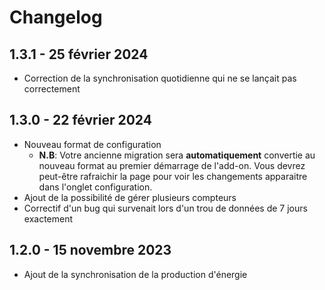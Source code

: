 # Changelog

## 1.3.1 - 25 février 2024

- Correction de la synchronisation quotidienne qui ne se lançait pas correctement

## 1.3.0 - 22 février 2024

- Nouveau format de configuration
  - **N.B**: Votre ancienne migration sera **automatiquement** convertie au nouveau format au premier démarrage de l'add-on. Vous devrez peut-être rafraichir la page pour voir les changements apparaitre dans l'onglet configuration.
- Ajout de la possibilité de gérer plusieurs compteurs
- Correctif d'un bug qui survenait lors d'un trou de données de 7 jours exactement

## 1.2.0 - 15 novembre 2023

- Ajout de la synchronisation de la production d'énergie
